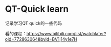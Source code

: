 # QT-Quick learn
记录学习QT quick的一些代码

看的课程：https://www.bilibili.com/list/watchlater?oid=772863064&bvid=BV1j14y1e7H

